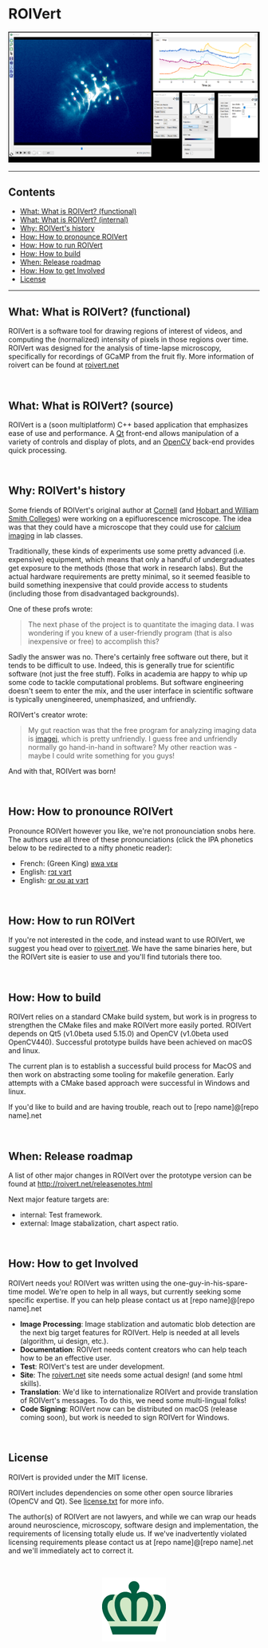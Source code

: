 # ROIVert

![Screenshot](/screenshot.png)

---

## Contents
  - [What: What is ROIVert? (functional)](#what-what-is-roivert-functional)
  - [What: What is ROIVert? (internal)](#what-what-is-roivert-source)
  - [Why: ROIVert's history](#why-roiverts-history)
  - [How: How to pronounce ROIVert](#how-how-to-pronounce-roivert)
  - [How: How to run ROIVert](#how-how-to-run-roivert)
  - [How: How to build](#how-how-to-build)
  - [When: Release roadmap](#when-release-roadmap)
  - [How: How to get Involved](#how-how-to-get-involved)
  - [License](#license)

---


## What: What is ROIVert? (functional)
ROIVert is a software tool for drawing regions of interest of videos, and computing the (normalized) intensity of pixels in those regions over time. ROIVert was designed for the analysis of time-lapse microscopy, specifically for recordings of GCaMP from the fruit fly.  More information of roivert can be found at [roivert.net](http://roivert.net)

&nbsp;&nbsp;

## What: What is ROIVert? (source)
ROIVert is a (soon multiplatform) C++ based application that emphasizes ease of use and performance. A [Qt](https://www.qt.io/) front-end allows manipulation of a variety of controls and display of plots, and an [OpenCV](https://opencv.org/) back-end provides quick processing.

&nbsp;&nbsp;

## Why: ROIVert's history
Some friends of ROIVert's original author at [Cornell](https://nbb.cornell.edu/) (and [Hobart and William Smith Colleges](https://www2.hws.edu/academics/biology/)) were working on a epifluorescence microscope. The idea was that they could have a microscope that they could use for [calcium imaging](https://en.wikipedia.org/wiki/Calcium_imaging) in lab classes.

Traditionally, these kinds of experiments use some pretty advanced (i.e. expensive) equipment, which means that only a handful of undergraduates get exposure to the methods (those that work in research labs). But the actual hardware requirements are pretty minimal, so it seemed feasible to build something inexpensive that could provide access to students (including those from disadvantaged backgrounds).

One of these profs wrote:
>The next phase of the project is to quantitate the imaging data. I was wondering if you knew of a user-friendly program (that is also inexpensive or free) to accomplish this? 

Sadly the answer was no. There's certainly free software out there, but it tends to be difficult to use. Indeed, this is generally true for scientific software (not just the free stuff). Folks in academia are happy to whip up some code to tackle computational problems. But software engineering doesn't seem to enter the mix, and the user interface in scientific software is typically unengineered, unemphasized, and unfriendly.

ROIVert's creator wrote:
>My gut reaction was that the free program for analyzing imaging data is [imagej](https://imagej.nih.gov/ij/), which is pretty unfriendly. I guess free and unfriendly normally go hand-in-hand in software? My other reaction was - maybe I could write something for you guys! 

And with that, ROIVert was born!

&nbsp;&nbsp;

## How: How to pronounce ROIVert
Pronounce ROIVert however you like, we're not pronounciation snobs here. The authors use all three of these pronounciations (click the IPA phonetics below to be redirected to a nifty phonetic reader):
 - French: (Green King) [ʁwa vɛʁ](http://ipa-reader.xyz/?text=%CA%81wa%20v%C9%9B%CA%81&voice=Mathieu)
 - English: [rɔɪ vɜrt](http://ipa-reader.xyz/?text=r%C9%94%C9%AA%20v%C9%9Crt&voice=Joey)
 - English: [ɑr oʊ aɪ vɜrt](http://ipa-reader.xyz/?text=%C9%91r%20o%CA%8A%20a%C9%AA%20v%C9%9Crt&voice=Russell)

&nbsp;&nbsp;

## How: How to run ROIVert
If you're not interested in the code, and instead want to use ROIVert, we suggest you head over to [roivert.net](http://roivert.net). We have the same binaries here, but the ROIVert site is easier to use and you'll find tutorials there too.

&nbsp;&nbsp;

## How: How to build
ROIVert relies on a standard CMake build system, but work is in progress to strengthen the CMake files and make ROIVert more easily ported. ROIVert depends on Qt5 (v1.0beta used 5.15.0) and OpenCV (v1.0beta used OpenCV440). Successful prototype builds have been achieved on macOS and linux.

The current plan is to establish a successful build process for MacOS and then work on abstracting some tooling for makefile generation. Early attempts with a CMake based approach were successful in Windows and linux.

If you'd like to build and are having trouble, reach out to [repo name]@[repo name].net

&nbsp;&nbsp;

## When: Release roadmap
A list of other major changes in ROIVert over the prototype version can be found at http://roivert.net/releasenotes.html

Next major feature targets are:
 - internal: Test framework.
 - external: Image stabalization, chart aspect ratio.

&nbsp;&nbsp;

## How: How to get Involved
ROIVert needs you! ROIVert was written using the one-guy-in-his-spare-time model. We're open to help in all ways, but currently seeking some specific expertise. If you can help please contact us at [repo name]@[repo name].net

- **Image Processing**: Image stablization and automatic blob detection are the next big target features for ROIVert. Help is needed at all levels (algorithm, ui design, etc.).
- **Documentation**: ROIVert needs content creators who can help teach how to be an effective user.
 - **Test**: ROIVert's test are under development. 
 - **Site**: The [roivert.net](http://www.roivert.net) site needs some actual design! (and some html skills).
 - **Translation**: We'd like to internationalize ROIVert and provide translation of ROIVert's messages. To do this, we need some multi-lingual folks!
 - **Code Signing**: ROIVert now can be distributed on macOS (release coming soon), but work is needed to sign ROIVert for Windows.

&nbsp;&nbsp;
 
## License
ROIVert is provided under the MIT license.

ROIVert includes dependencies on some other open source libraries (OpenCV and Qt). See [license.txt](license.txt) for more info. 

The author(s) of ROIVert are not lawyers, and while we can wrap our heads around neuroscience, microscopy, software design and implementation, the requirements of licensing totally elude us. If we've inadvertently violated licensing requirements please contact us at [repo name]@[repo name].net and we'll immediately act to correct it. 

&nbsp;&nbsp;

<center>
<a href = "http://roivert.net"><img src="/icons/GreenCrown.png" /></a>
</center>
